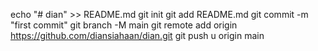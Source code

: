 echo "# dian" >> README.md
git init
git add README.md
git commit -m "first commit"
git branch -M main
git remote add origin https://github.com/diansiahaan/dian.git
git push u origin main
